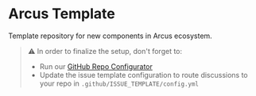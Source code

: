# Arcus Template
Template repository for new components in Arcus ecosystem.

> :warning: In order to finalize the setup, don't forget to:
> - Run our [GitHub Repo Configurator](https://github.com/arcus-azure/arcus/tree/master/tools/github-repo-configurator)
> - Update the issue template configuration to route discussions to your repo in `.github/ISSUE_TEMPLATE/config.yml`
